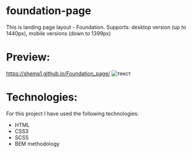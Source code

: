 # foundation-page
This is landing page layout - Foundation.
Supports: desktop version (up to 1440px),
          mobile versions (down to 1399px)

# Preview:
https://shema1.github.io/Foundation_page/
![текст](https://ucea8696a98d7662f63603e0336f.previews.dropboxusercontent.com/p/thumb/AAkN7Xpx4L-RJFEo6Ln6gUicAN5XxmxVm1CwHPNTI3xixvbNcUXGeQYTQn9EGctUDbgm9kkMilKUti7xaSXRPW-RXB-u4RAUnpzYLqDaS2eSTnpLvSKssEnEeTqcPCXOFdvILZtHm0JVYNiMX6g27BEMBY05f0___PVB9NHS_vtArzqZ9p_RlWh99oWAMaSl-5I3nwynZdcjFQgDvxbQMM1azJF-coDjuEeQs4gyil28Sw8UHOuTWcBNslBNZi7uljbYSSlYnLyFuhwJrJMZ4fHPMjcjfx8tip2_6RJuvA7b0eZqnuD9HwFYLkUAbcgO3cUCQ-X85SPBAUUaxGlJA0qfowpVPFVuN0-82S5HKcVFgrHKDGfiOCrDqpCBcI0VzHlb3MrFRgtuEq1iZ15I1Zuv/p.jpeg?fv_content=true&size_mode=5)

# Technologies:
For this project I have used the following technologies:
* HTML
* CSS3
* SCSS
* BEM methodology



